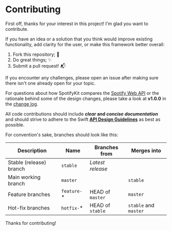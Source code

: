 #  Contributing

First off, thanks for your interest in this project! I'm glad you want to contribute.

If you have an idea or a solution that you think would improve existing functionality, add clarity for the user, or make this framework better overall:

1. Fork this repository; 🍴
2. Do great things; ✨
3. Submit a pull request! 📬

If you encounter any challenges, please open an issue after making sure there isn't one already open for your topic.

For questions about how SpotifyKit compares the [Spotify Web API](https://developer.spotify.com/documentation/web-api/) or the rationale behind some of the design changes, please take a look at **v1.0.0** in the [change log](CHANGELOG.md).

All code contributions should include __*clear* and *concise documentation*__ and should strive to adhere to the Swift [**API Design Guidelines**](https://swift.org/documentation/api-design-guidelines/) as best as possible.

For convention's sake, branches should look like this:

| Description             | Name        | Branches from    | Merges into           |
|-------------------------|-------------|------------------|-----------------------|
| Stable (release) branch | `stable`    | *Latest release* |                       |
| Main working branch     | `master`    |                  | `stable`              |
| Feature branches        | `feature-`* | HEAD of `master` | `master`              |
| Hot-fix branches        | `hotfix-`*  | HEAD of `stable` | `stable` and `master` |

Thanks for contributing!
